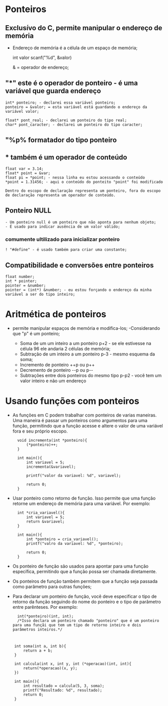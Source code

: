 # Ponteiros
## Exclusívo do C, permite manipular o endereço de memória
 - Endereço de memória é a célula de um espaço de memória;
 
    int valor
    scanf("%d", &valor) 
    
     & = operador de endereço;

## "*" este é o operador de ponteiro - é uma variável que guarda endereço

    int* ponteiro; - declarei essa variável ponteiro;
    ponteiro = &valor; = esta variável está guardando o endereço da variável valor;

    float* pont_real; - declarei um ponteiro do tipo real;
    char* pont_caracter; - declarei um ponteiro do tipo caracter;

## "%p% formatador do tipo ponteiro
## * também é um operador de conteúdo

    float var = 3.14;
    float* point = &var;
    float pi = *point; - nessa linha eu estou acessando o conteúdo
    *point = 1.31456; - aqui o conteúdo do ponteito "point" foi modificado

    Dentro do escopo de declaração representa um ponteiro, fora do escopo de declaração representa um operador de conteúdo.

## Ponteiro NULL
    - Um ponteiro null é um ponteiro que não aponta para nenhum objeto;
    - É usado para indicar ausência de um valor válido;
### comumente ultilizado para inicializar ponteiro

    ! "#define" - é usado também para criar uma constante;

## Compatibilidade e conversões entre ponteiros
    
    float number; 
    int * pointer;
    pointer = &number;
    pointer = (int*) &number; - eu estou forçando o endereço da minha variável a ser do tipo inteiro;

# Aritmética de ponteiros
- permite manipular espaços de memória e modifica-los;
-Considerando que "p" é um ponteiro;


    - Soma de um um inteiro a um ponteiro
        p+2 - se ele estivesse na célula 96 ele andaria 2 células de memória;
    - Subtração de um inteiro a um ponteiro
        p-3 - mesmo esquema da soma;
    - Incremento de ponteiro
        ++p ou p++
    - Decremento de ponteiro
        --p ou p--
    - Subtrações entre dois ponteiros do mesmo tipo
     p-p2 - você tem um valor inteiro e não um endereço

# Usando funções com ponteiros
- As funções em C podem trabalhar com ponteiros de varias maneiras. Uma maneira é passar um ponteiros como argumentos para uma função, permitindo que a função acesse e altere o valor de uma variável fora e seu próprio escopo.

        void incrementa(int *ponteiro){
            (*ponteiro)++;
        }

        int main(){
            int variavel = 5;
            incrementa(&variavel);

            printf("valor da variavel: %d", variavel);

            return 0;
        }

- Usar ponteiro como retorno de função. Isso permite que uma função retorne um endereço de memória para uma variável. Por exemplo:

        int *cria_variavel(){
            int variavel = 5;
            return &variavel;
        }

        int main(){
            int *ponteiro = cria_variavel();
            printf("valro da variavel: %d", *ponteiro);

            return 0;
        }

- Os ponteiro de função são usados para apontar para uma função específica, permitindo que a função possa ser chamada diretamente.
- Os ponteiros de função também permitem que a função seja passada como parâmetro para outras funções;
- Para declarar um ponteiro de função, você deve especificar o tipo de retorno da função seguindo do nome do ponteiro e o tipo de parâmetro entre parênteses. Por exemplo:

        int(*ponteiro)(int, int);
        /*Isso declara um ponteiro chamado "ponteiro" que é um ponteiro para uma funçãi que tem um tipo de retorno inteiro e dois parâmetros inteiros.*/
#

        int soma(int a, int b){
            return a + b;
        }

        int calcula(int x, int y, int (*operacao)(int, int){
            return(*operacao)(x, y);
        })

        int main(){
            int resultado = calcula(5, 3, soma);
            printf("Resultado: %d", resultado);
            return 0;
        }
